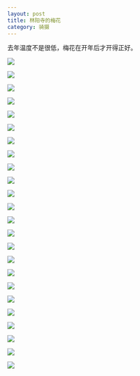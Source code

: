 ```yaml
---
layout: post
title: 林阳寺的梅花
category: 骑摄
---
```


去年温度不是很低，梅花在开年后才开得正好。

![](http://imglf.nosdn.127.net/img/RHNjcVRJeFhJdmhpcmV0aWJlM2pHcm1EWmc5cGkzRG1VejhyM3pzR1FaY0NIWEdZNHptRFZnPT0.jpg?imageView&thumbnail=2000y1500&type=jpg&quality=96&stripmeta=0&type=jpg)

![](http://imglf0.nosdn.127.net/img/RHNjcVRJeFhJdmhpcmV0aWJlM2pHbjhRTHZaU1pwY0dDV2t1Uk4xZExFQ0Jra1dicjg0NVZBPT0.jpg?imageView&thumbnail=2000y1500&type=jpg&quality=96&stripmeta=0&type=jpg)

<!--more-->

![](http://imglf1.nosdn.127.net/img/RHNjcVRJeFhJdmhpcmV0aWJlM2pHdm1YS2c2aERib3BTdEQ1dFp1cjg4cS9zQk9rL2xkVmxBPT0.jpg?imageView&thumbnail=2000y1500&type=jpg&quality=96&stripmeta=0&type=jpg)

![](http://imglf1.nosdn.127.net/img/RHNjcVRJeFhJdmhpcmV0aWJlM2pHcVRZODBNNm5sYi9CeXNnWmJtRjRqT2dSRFBzMEhFWVJBPT0.jpg?imageView&thumbnail=2000y1500&type=jpg&quality=96&stripmeta=0&type=jpg)

![](http://imglf2.nosdn.127.net/img/RHNjcVRJeFhJdmhpcmV0aWJlM2pHZzBaMEkyRG1IVzJCY203czczZ3U4bTBVdTAzU0Nld29nPT0.jpg?imageView&thumbnail=2000y1500&type=jpg&quality=96&stripmeta=0&type=jpg)

![](http://imglf2.nosdn.127.net/img/RHNjcVRJeFhJdmhpcmV0aWJlM2pHdlpVeWxRcVBMVmI3R0paVk5zeTJoem10Ym8zMUQ4a2lnPT0.jpg?imageView&thumbnail=2000y1500&type=jpg&quality=96&stripmeta=0&type=jpg)

![](http://imglf1.nosdn.127.net/img/RHNjcVRJeFhJdmhpcmV0aWJlM2pHblM5c0VBVkFSR1NhTERhOHMyNitvZUowZ0xLY3h2bXdnPT0.jpg?imageView&thumbnail=2000y1500&type=jpg&quality=96&stripmeta=0&type=jpg)

![](http://imglf1.nosdn.127.net/img/RHNjcVRJeFhJdmhpcmV0aWJlM2pHc1Y1SHFzQkY5OXdvT1NGcTNnc1RIVnZrMTNCQWxNTllRPT0.jpg?imageView&thumbnail=2000y1500&type=jpg&quality=96&stripmeta=0&type=jpg)

![](http://imglf.nosdn.127.net/img/RHNjcVRJeFhJdmhpcmV0aWJlM2pHcHRFTVJWVGduU0NmSDgreG8wdHUrVFRLazEyMGplWWlRPT0.jpg?imageView&thumbnail=2000y1500&type=jpg&quality=96&stripmeta=0&type=jpg)

![](http://imglf.nosdn.127.net/img/RHNjcVRJeFhJdmhpcmV0aWJlM2pHclBJUDM5MVBHSVhhcHcyalI2di9XdkV0Y0MzcEFUVFhRPT0.jpg?imageView&thumbnail=2000y1500&type=jpg&quality=96&stripmeta=0&type=jpg)

![](http://imglf2.nosdn.127.net/img/RHNjcVRJeFhJdmdyTTdWdDN6RXhSTXVBTi9FNFA5TVZQYktXWGZYUTEwMFA0aWVzd2Rqck13PT0.jpg?imageView&thumbnail=2000y1500&type=jpg&quality=96&stripmeta=0&type=jpg)

![](http://imglf2.nosdn.127.net/img/RHNjcVRJeFhJdmdyTTdWdDN6RXhSTGtRN2M1ZWZxZzNKbnZXeDV5ckpnQUNYYU1mOWZoTkh3PT0.jpg?imageView&thumbnail=2000y1500&type=jpg&quality=96&stripmeta=0&type=jpg)

![](http://imglf2.nosdn.127.net/img/RHNjcVRJeFhJdmdyTTdWdDN6RXhSQmhjUWtxN1QyaVdkSlYzSUZDam5FMGlmYW4zc2REYnNnPT0.jpg?imageView&thumbnail=2000y1500&type=jpg&quality=96&stripmeta=0&type=jpg)

![](http://imglf0.nosdn.127.net/img/RHNjcVRJeFhJdmdyTTdWdDN6RXhSQzRXMEJVR1FTR3YzT2M4d05lL2daYmh1WmNreU5rRWhRPT0.jpg?imageView&thumbnail=2000y1500&type=jpg&quality=96&stripmeta=0&type=jpg)

![](http://imglf2.nosdn.127.net/img/RHNjcVRJeFhJdmdyTTdWdDN6RXhSSnRYcUNYUmhhaW5wZFZGRytOTmNxUThybHp5VTY5ZitRPT0.jpg?imageView&thumbnail=2000y1500&type=jpg&quality=96&stripmeta=0&type=jpg)

![](http://imglf.nosdn.127.net/img/RHNjcVRJeFhJdmdyTTdWdDN6RXhSSkFMZFppYk5TYU8yMzhGeWxGVFpzalZlNkFZbUkxSFRBPT0.jpg?imageView&thumbnail=2000y1500&type=jpg&quality=96&stripmeta=0&type=jpg)

![](http://imglf0.nosdn.127.net/img/RHNjcVRJeFhJdmdyTTdWdDN6RXhSSGVvVm5lcytIMm1FdUYvdVFNU01tZG9GdFNLRXZCMzlRPT0.jpg?imageView&thumbnail=2000y1500&type=jpg&quality=96&stripmeta=0&type=jpg)

![](http://imglf1.nosdn.127.net/img/RHNjcVRJeFhJdmdyTTdWdDN6RXhSQWlaa3BtZkVMMmUxU25GbXRFb0hlc1M0ZUcxYWVDUERRPT0.jpg?imageView&thumbnail=2000y1500&type=jpg&quality=96&stripmeta=0&type=jpg)

![](http://imglf1.nosdn.127.net/img/RHNjcVRJeFhJdmdyTTdWdDN6RXhSRDBqMm8vZnI4MHhRd2lLRGkwNThIN3JzcStLWloxbEd3PT0.jpg?imageView&thumbnail=2000y1500&type=jpg&quality=96&stripmeta=0&type=jpg)

![](http://imglf2.nosdn.127.net/img/RHNjcVRJeFhJdmdyTTdWdDN6RXhSRFVpVmV0ZzJXNENFaWtZNVRLWS9zeHROMzNIeTFRWERnPT0.jpg?imageView&thumbnail=2000y1500&type=jpg&quality=96&stripmeta=0&type=jpg)

![](http://imglf.nosdn.127.net/img/RHNjcVRJeFhJdmdyTTdWdDN6RXhSRmR1U3hFaXpuaUY3S1NNd05BZ0VhWWFQNnNDM2QxZHdRPT0.jpg?imageView&thumbnail=2000y1500&type=jpg&quality=96&stripmeta=0&type=jpg)

![](http://imglf2.nosdn.127.net/img/RHNjcVRJeFhJdmdyTTdWdDN6RXhSSlY3Wi9jOVVDZVhVOXZ4K1VXcXFTeEtnNkZCS3dYMVhnPT0.jpg?imageView&thumbnail=2000y1500&type=jpg&quality=96&stripmeta=0&type=jpg)

![](http://imglf1.nosdn.127.net/img/RHNjcVRJeFhJdmdyTTdWdDN6RXhSTUFBRnhwWEJKaTRaalpIelNxbVRIWVR1WHJJT2dyajRRPT0.jpg?imageView&thumbnail=2000y1500&type=jpg&quality=96&stripmeta=0&type=jpg)

![](http://imglf2.nosdn.127.net/img/RHNjcVRJeFhJdmdyTTdWdDN6RXhSQmFnMWhFdGtpMGlpaW1Jc3N6YXJ5T0dhZk5JZWVxSnBnPT0.jpg?imageView&thumbnail=2000y1500&type=jpg&quality=96&stripmeta=0&type=jpg)
